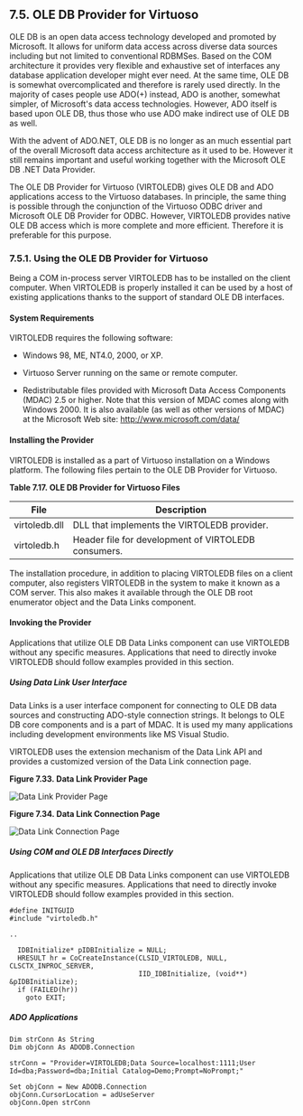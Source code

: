 <div>

<div>

<div>

<div>

## 7.5. OLE DB Provider for Virtuoso

</div>

</div>

</div>

OLE DB is an open data access technology developed and promoted by
Microsoft. It allows for uniform data access across diverse data sources
including but not limited to conventional RDBMSes. Based on the COM
architecture it provides very flexible and exhaustive set of interfaces
any database application developer might ever need. At the same time,
OLE DB is somewhat overcomplicated and therefore is rarely used
directly. In the majority of cases people use ADO(+) instead, ADO is
another, somewhat simpler, of Microsoft's data access technologies.
However, ADO itself is based upon OLE DB, thus those who use ADO make
indirect use of OLE DB as well.

With the advent of ADO.NET, OLE DB is no longer as an much essential
part of the overall Microsoft data access architecture as it used to be.
However it still remains important and useful working together with the
Microsoft OLE DB .NET Data Provider.

The OLE DB Provider for Virtuoso (VIRTOLEDB) gives OLE DB and ADO
applications access to the Virtuoso databases. In principle, the same
thing is possible through the conjunction of the Virtuoso ODBC driver
and Microsoft OLE DB Provider for ODBC. However, VIRTOLEDB provides
native OLE DB access which is more complete and more efficient.
Therefore it is preferable for this purpose.

<div>

<div>

<div>

<div>

### 7.5.1. Using the OLE DB Provider for Virtuoso

</div>

</div>

</div>

Being a COM in-process server VIRTOLEDB has to be installed on the
client computer. When VIRTOLEDB is properly installed it can be used by
a host of existing applications thanks to the support of standard OLE DB
interfaces.

<div>

<div>

<div>

<div>

#### System Requirements

</div>

</div>

</div>

VIRTOLEDB requires the following software:

<div>

- Windows 98, ME, NT4.0, 2000, or XP.

- Virtuoso Server running on the same or remote computer.

- Redistributable files provided with Microsoft Data Access Components
  (MDAC) 2.5 or higher. Note that this version of MDAC comes along with
  Windows 2000. It is also available (as well as other versions of MDAC)
  at the Microsoft Web site:
  <a href="http://www.microsoft.com/data/" class="ulink"
  target="_top">http://www.microsoft.com/data/</a>

</div>

</div>

<div>

<div>

<div>

<div>

#### Installing the Provider

</div>

</div>

</div>

VIRTOLEDB is installed as a part of Virtuoso installation on a Windows
platform. The following files pertain to the OLE DB Provider for
Virtuoso.

<div>

**Table 7.17. OLE DB Provider for Virtuoso Files**

<div>

| File          | Description                                         |
|---------------|-----------------------------------------------------|
| virtoledb.dll | DLL that implements the VIRTOLEDB provider.         |
| virtoledb.h   | Header file for development of VIRTOLEDB consumers. |

</div>

</div>

  

The installation procedure, in addition to placing VIRTOLEDB files on a
client computer, also registers VIRTOLEDB in the system to make it known
as a COM server. This also makes it available through the OLE DB root
enumerator object and the Data Links component.

</div>

<div>

<div>

<div>

<div>

#### Invoking the Provider

</div>

</div>

</div>

Applications that utilize OLE DB Data Links component can use VIRTOLEDB
without any specific measures. Applications that need to directly invoke
VIRTOLEDB should follow examples provided in this section.

<div>

<div>

<div>

<div>

##### Using Data Link User Interface

</div>

</div>

</div>

Data Links is a user interface component for connecting to OLE DB data
sources and constructing ADO-style connection strings. It belongs to OLE
DB core components and is a part of MDAC. It is used my many
applications including development environments like MS Visual Studio.

VIRTOLEDB uses the extension mechanism of the Data Link API and provides
a customized version of the Data Link connection page.

<div>

<div>

**Figure 7.33. Data Link Provider Page**

<div>

<div>

![Data Link Provider Page](images/datalinkprovider.jpg)

</div>

</div>

</div>

  

</div>

<div>

<div>

**Figure 7.34. Data Link Connection Page**

<div>

<div>

![Data Link Connection Page](images/datalinkvirtuosoconnection.jpg)

</div>

</div>

</div>

  

</div>

</div>

<div>

<div>

<div>

<div>

##### Using COM and OLE DB Interfaces Directly

</div>

</div>

</div>

Applications that utilize OLE DB Data Links component can use VIRTOLEDB
without any specific measures. Applications that need to directly invoke
VIRTOLEDB should follow examples provided in this section.

<div>

``` programlisting
#define INITGUID
#include "virtoledb.h"

..

  IDBInitialize* pIDBInitialize = NULL;
  HRESULT hr = CoCreateInstance(CLSID_VIRTOLEDB, NULL, CLSCTX_INPROC_SERVER,
                                IID_IDBInitialize, (void**) &pIDBInitialize);
  if (FAILED(hr))
    goto EXIT;
```

</div>

</div>

<div>

<div>

<div>

<div>

##### ADO Applications

</div>

</div>

</div>

<div>

``` programlisting
Dim strConn As String
Dim objConn As ADODB.Connection

strConn = "Provider=VIRTOLEDB;Data Source=localhost:1111;User Id=dba;Password=dba;Initial Catalog=Demo;Prompt=NoPrompt;"

Set objConn = New ADODB.Connection
objConn.CursorLocation = adUseServer
objConn.Open strConn
```

</div>

</div>

</div>

</div>

</div>
